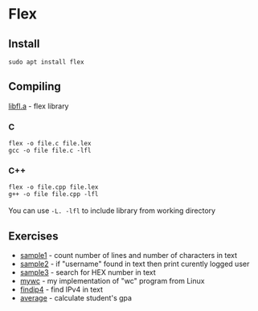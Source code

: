 # Flex
## Install
`sudo apt install flex`<br>
## Compiling
[libfl.a](https://github.com/turczak/Flex/blob/main/libfl.a) - flex library<br>

### C
`flex -o file.c file.lex`<br>
`gcc -o file file.c -lfl`<br>
### C++
`flex -o file.cpp file.lex`<br>
`g++ -o file file.cpp -lfl`<br><br>
You can use `-L. -lfl` to include library from working directory
## Exercises
- [sample1](https://github.com/turczak/Flex/blob/main/sample1.lex) - count number of lines and number of characters in text<br>
- [sample2](https://github.com/turczak/Flex/blob/main/sample2.lex) - if "username" found in text then print curently logged user<br>
- [sample3](https://github.com/turczak/Flex/blob/main/sample1.lex) - search for HEX number in text<br>
- [mywc](https://github.com/turczak/Flex/blob/main/mywc.lex) - my implementation of "wc" program from Linux<br>
- [findip4](https://github.com/turczak/Flex/blob/main/findip4.lex) - find IPv4 in text
- [average](https://github.com/turczak/Flex/blob/main/average.lex) - calculate student's gpa
